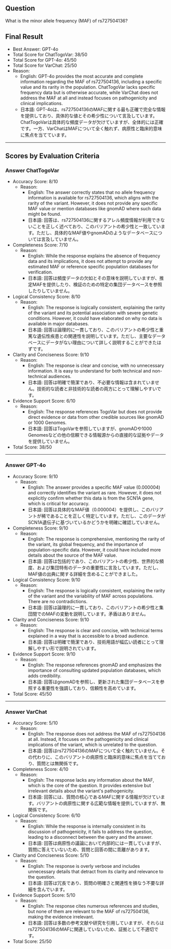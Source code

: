 ## Question

What is the minor allele frequency (MAF) of rs727504136?

## Final Result

- Best Answer: GPT-4o
- Total Score for ChatTogoVar: 38/50
- Total Score for GPT-4o: 45/50
- Total Score for VarChat: 25/50
- Reason:
  - English: GPT-4o provides the most accurate and complete information regarding the MAF of rs727504136, including a specific value and its rarity in the population. ChatTogoVar lacks specific frequency data but is otherwise accurate, while VarChat does not address the MAF at all and instead focuses on pathogenicity and clinical implications.
  - 日本語: GPT-4oは、rs727504136のMAFに関する最も正確で完全な情報を提供しており、具体的な値とその希少性について言及しています。ChatTogoVarは具体的な頻度データが欠けていますが、全体的には正確です。一方、VarChatはMAFについて全く触れず、病原性と臨床的意味に焦点を当てています。

---

## Scores by Evaluation Criteria

### Answer ChatTogoVar
- Accuracy Score: 8/10
  - Reason: 
    - English: The answer correctly states that no allele frequency information is available for rs727504136, which aligns with the rarity of the variant. However, it does not provide any specific MAF value or mention databases like gnomAD where such data might be found.
    - 日本語: 回答は、rs727504136に関するアレル頻度情報が利用できないことを正しく述べており、このバリアントの希少性と一致しています。ただし、具体的なMAF値やgnomADのようなデータベースについては言及していません。
- Completeness Score: 7/10
  - Reason: 
    - English: While the response explains the absence of frequency data and its implications, it does not attempt to provide any estimated MAF or reference specific population databases for verification.
    - 日本語: 回答は頻度データの欠如とその意味を説明していますが、推定MAFを提供したり、検証のための特定の集団データベースを参照したりしていません。
- Logical Consistency Score: 8/10
  - Reason: 
    - English: The response is logically consistent, explaining the rarity of the variant and its potential association with severe genetic conditions. However, it could have elaborated on why no data is available in major databases.
    - 日本語: 回答は論理的に一貫しており、このバリアントの希少性と重篤な遺伝性疾患との関連性を説明しています。ただし、主要なデータベースにデータがない理由について詳しく説明することができたはずです。
- Clarity and Conciseness Score: 9/10
  - Reason: 
    - English: The response is clear and concise, with no unnecessary information. It is easy to understand for both technical and non-technical audiences.
    - 日本語: 回答は明確で簡潔であり、不必要な情報は含まれていません。技術的な読者と非技術的な読者の両方にとって理解しやすいです。
- Evidence Support Score: 6/10
  - Reason: 
    - English: The response references TogoVar but does not provide direct evidence or data from other credible sources like gnomAD or 1000 Genomes.
    - 日本語: 回答はTogoVarを参照していますが、gnomADや1000 Genomesなどの他の信頼できる情報源からの直接的な証拠やデータを提供していません。
- Total Score: 38/50

---

### Answer GPT-4o
- Accuracy Score: 9/10
  - Reason: 
    - English: The answer provides a specific MAF value (0.000004) and correctly identifies the variant as rare. However, it does not explicitly confirm whether this data is from the SCN1A gene, which is critical for accuracy.
    - 日本語: 回答は具体的なMAF値（0.000004）を提供し、このバリアントが稀であることを正しく特定しています。ただし、このデータがSCN1A遺伝子に基づいているかどうかを明確に確認していません。
- Completeness Score: 9/10
  - Reason: 
    - English: The response is comprehensive, mentioning the rarity of the variant, its global frequency, and the importance of population-specific data. However, it could have included more details about the source of the MAF value.
    - 日本語: 回答は包括的であり、このバリアントの希少性、世界的な頻度、および集団特有のデータの重要性に言及しています。ただし、MAF値の出典に関する詳細を含めることができました。
- Logical Consistency Score: 9/10
  - Reason: 
    - English: The response is logically consistent, explaining the rarity of the variant and the variability of MAF across populations. There are no contradictions.
    - 日本語: 回答は論理的に一貫しており、このバリアントの希少性と集団間でのMAFの変動を説明しています。矛盾はありません。
- Clarity and Conciseness Score: 9/10
  - Reason: 
    - English: The response is clear and concise, with technical terms explained in a way that is accessible to a broad audience.
    - 日本語: 回答は明確で簡潔であり、技術用語が幅広い読者にとって理解しやすい形で説明されています。
- Evidence Support Score: 9/10
  - Reason: 
    - English: The response references gnomAD and emphasizes the importance of consulting updated population databases, which adds credibility.
    - 日本語: 回答はgnomADを参照し、更新された集団データベースを参照する重要性を強調しており、信頼性を高めています。
- Total Score: 45/50

---

### Answer VarChat
- Accuracy Score: 5/10
  - Reason: 
    - English: The response does not address the MAF of rs727504136 at all. Instead, it focuses on the pathogenicity and clinical implications of the variant, which is unrelated to the question.
    - 日本語: 回答はrs727504136のMAFについて全く触れていません。その代わりに、このバリアントの病原性と臨床的意味に焦点を当てており、質問とは無関係です。
- Completeness Score: 4/10
  - Reason: 
    - English: The response lacks any information about the MAF, which is the core of the question. It provides extensive but irrelevant details about the variant's pathogenicity.
    - 日本語: 回答には、質問の核心であるMAFに関する情報が欠けています。バリアントの病原性に関する広範な情報を提供していますが、無関係です。
- Logical Consistency Score: 6/10
  - Reason: 
    - English: While the response is internally consistent in its discussion of pathogenicity, it fails to address the question, leading to a disconnect between the query and the answer.
    - 日本語: 回答は病原性の議論において内部的には一貫していますが、質問に答えていないため、質問と回答の間に乖離があります。
- Clarity and Conciseness Score: 5/10
  - Reason: 
    - English: The response is overly verbose and includes unnecessary details that detract from its clarity and relevance to the question.
    - 日本語: 回答は冗長であり、質問の明確さと関連性を損なう不要な詳細を含んでいます。
- Evidence Support Score: 5/10
  - Reason: 
    - English: The response cites numerous references and studies, but none of them are relevant to the MAF of rs727504136, making the evidence irrelevant.
    - 日本語: 回答は多数の参考文献や研究を引用していますが、それらはrs727504136のMAFに関連していないため、証拠として不適切です。
- Total Score: 25/50